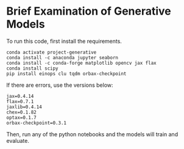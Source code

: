 # Brief Examination of Generative Models

To run this code, first install the requirements.
```
conda activate project-generative
conda install -c anaconda jupyter seaborn
conda install -c conda-forge matplotlib opencv jax flax
conda install scipy
pip install einops clu tqdm orbax-checkpoint
```
If there are errors, use the versions below:
```
jax=0.4.14
flax=0.7.1
jaxlib=0.4.14
chex=0.1.82
optax=0.1.7
orbax-checkpoint=0.3.1
```

Then, run any of the python notebooks and the models will train and evaluate.
